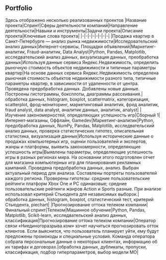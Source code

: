 ## Portfolio ##
Здесь отображено несколько реализованных проектов
|Название проекта|Спринт|Сферы деятельности компаний|Направление деятельности|Навыки и инструменты|Задачи проекта|Описание проекта|Ключевые слова проекта|
|-|-|-|-|-|-|-|-|
|Продажа квартир в Санкт-Петербурге — анализ рынка недвижимости|Исследовательский анализ данных|Интернет-сервисы, Площадки объявлений|Маркетинг-аналитик, Fraud-аналитик, Data Analyst|Python, Pandas, Matplotlib, исследвательский анализ данных, визуализация данных, преобработка данных|Используя данные сервиса Яндекс.Недвижимость, определить рыночную стоимость объектов недвижимости и типичные параметры квартир|На основе данных сервиса Яндекс.Недвижимость определена рыночная стоимость объектов недвижимости разного типа, типичные параметры квартир, в зависимости от удаленности от центра. Проведена предобработка данных. Добавлены новые данные. Построены гистограммы, боксплоты, диаграммы рассеивания.|обработка данных, histogram, boxplot, scattermatrix, категоризация, scatterplot, фрод-мониторинг, маркетинговый аналитик, фрод аналитик, fraud analyst, data analyst, аналитик данных, аналитик, analyst|
|Изучение закономерностей, определяющих успешность игр|Сборный 1|Интернет-магазины, Оффлайн, Gamedev|Маркетинг-аналитик|Python, предобработка данных, NumPy, Pandas, Matplotlib, исследвательский анализ данных, проверка статистических гипотез, описательная статистика, визуализация данных|Используя исторические данные о продажах компьютерных игр, оценки пользователей и экспертов, жанры и платформы, выявить закономерности, определяющие успешность игры|Выявлены параметры, определяющие успешность игры в разных регионах мира. На основании этого подготовлен отчет для магазина компьютерных игр для планирования рекламных кампаний. Проведена предобработка данных, анализ. Выбран актуальный период для анализа. Составлены портреты пользователей каждого региона. Проверены гипотезы: средние пользовательские рейтинги платформ Xbox One и PC одинаковые; средние пользовательские рейтинги жанров Action и Sports разные. При анализе использовал критерий Стьюдента для независимых выборок.|обработка данных, histogram, boxplot, статистический тест, критерий Стьюдента, piechart|
|Прогнозирование оттока телеком компании|Финальный спринт|Телеком|Машинное обучение|Python, Pandas, Matplotlib, Scikit-learn, исследвательский анализ данных, классификация|Прогнозирование оттока телеком компании|Оператор связи «Ниединогоразрыва.ком» хочет научиться прогнозировать отток клиентов. Если выяснится, что пользователь планирует уйти, ему будут предложены промокоды и специальные условия. Команда оператора собрала персональные данные о некоторых клиентах, информацию об их тарифах и договорах.|обработка данных, дубликаты, пропуски, классификация, подбор гиперпараметров, выбор модели МО|


